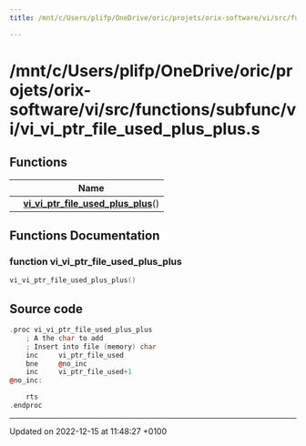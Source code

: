 ```yaml
---
title: /mnt/c/Users/plifp/OneDrive/oric/projets/orix-software/vi/src/functions/subfunc/vi/vi_vi_ptr_file_used_plus_plus.s

---
```


# /mnt/c/Users/plifp/OneDrive/oric/projets/orix-software/vi/src/functions/subfunc/vi/vi_vi_ptr_file_used_plus_plus.s



## Functions

|                | Name           |
| -------------- | -------------- |
| | **[vi_vi_ptr_file_used_plus_plus](Files/vi__vi__ptr__file__used__plus__plus_8s.md#function-vi-vi-ptr-file-used-plus-plus)**() |


## Functions Documentation

### function vi_vi_ptr_file_used_plus_plus

```cpp
vi_vi_ptr_file_used_plus_plus()
```




## Source code

```cpp
.proc vi_vi_ptr_file_used_plus_plus
    ; A the char to add
    ; Insert into file (memory) char
    inc     vi_ptr_file_used
    bne     @no_inc
    inc     vi_ptr_file_used+1
@no_inc:

    rts
.endproc
```


-------------------------------

Updated on 2022-12-15 at 11:48:27 +0100
